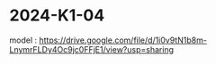 # 2024-K1-04
model : https://drive.google.com/file/d/1i0v9tN1b8m-LnymrFLDy4Oc9jc0FFjE1/view?usp=sharing
